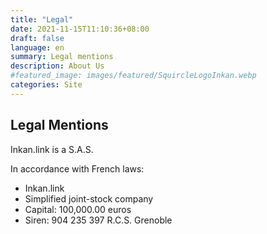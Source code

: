 ```yaml
---
title: "Legal"
date: 2021-11-15T11:10:36+08:00
draft: false
language: en
summary: Legal mentions
description: About Us
#featured_image: images/featured/SquircleLogoInkan.webp
categories: Site
---
```


## Legal Mentions

Inkan.link is a S.A.S.

In accordance with French laws:

- Inkan.link
- Simplified joint-stock company
- Capital: 100,000.00 euros
- Siren: 904 235 397 R.C.S. Grenoble
